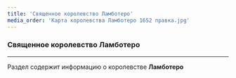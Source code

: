 ```yaml
---
title: 'Священное королевство Ламботеро'
media_order: 'Карта королевства Ламботеро 1652 правка.jpg'
---
```


### Священное королевство Ламботеро
---

Раздел содержит информацию о королевстве **Ламботеро**